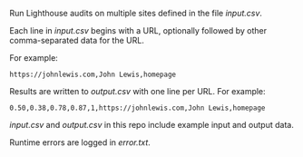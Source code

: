 Run Lighthouse audits on multiple sites defined in the file _input.csv_.

Each line in _input.csv_ begins with a URL, optionally followed by other comma-separated data for the URL. 

For example: 

  `https://johnlewis.com,John Lewis,homepage`

Results are written to _output.csv_ with one line per URL. For example: 

  `0.50,0.38,0.78,0.87,1,https://johnlewis.com,John Lewis,homepage`

_input.csv_ and _output.csv_ in this repo include example input and output data.

Runtime errors are logged in _error.txt_.
